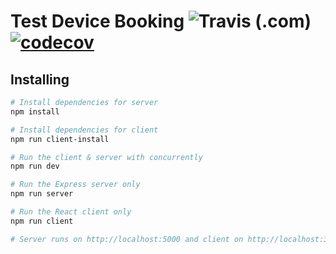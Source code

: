 # Test Device Booking ![Travis (.com)](https://img.shields.io/travis/com/alexweininger/Test-Device-Booking.svg) [![codecov](https://codecov.io/gh/alexweininger/Test-Device-Booking/branch/TeamB/graph/badge.svg)](https://codecov.io/gh/alexweininger/Test-Device-Booking/branch/TeamB)

## Installing

``` bash
# Install dependencies for server
npm install

# Install dependencies for client
npm run client-install

# Run the client & server with concurrently
npm run dev

# Run the Express server only
npm run server

# Run the React client only
npm run client

# Server runs on http://localhost:5000 and client on http://localhost:3000
```
